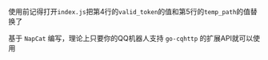 使用前记得打开`index.js`把第4行的`valid_token`的值和第5行的`temp_path`的值替换了

基于 `NapCat` 编写，理论上只要你的QQ机器人支持 `go-cqhttp` 的扩展API就可以使用
